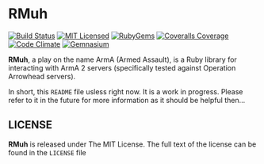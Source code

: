 RMuh
====
[![Build Status](https://img.shields.io/travis/theckman/rmuh/master.svg)](https://travis-ci.org/theckman/rpt-ruby)
[![MIT Licensed](https://img.shields.io/badge/license-MIT-brightgreen.svg)](https://tldrlegal.com/license/mit-license)
[![RubyGems](http://img.shields.io/gem/v/rmuh.svg)](https://rubygems.org/gems/rmuh)
[![Coveralls Coverage](https://img.shields.io/coveralls/theckman/rmuh/master.svg)](https://coveralls.io/r/theckman/rmuh)
[![Code Climate](https://img.shields.io/codeclimate/github/theckman/rmuh.svg)](https://codeclimate.com/github/theckman/rmuh)
[![Gemnasium](https://img.shields.io/gemnasium/theckman/rmuh.svg)](https://gemnasium.com/theckman/rmuh)

**RMuh**, a play on the name ArmA (Armed Assault), is a Ruby library for
interacting with ArmA 2 servers (specifically tested against Operation
Arrowhead servers).

In short, this `README` file usless right now. It is a work in progress.
Please refer to it in the future for more information as it should be helpful
then...

LICENSE
-------
**RMuh** is released under The MIT License. The full text of the license can be
found in the `LICENSE` file
